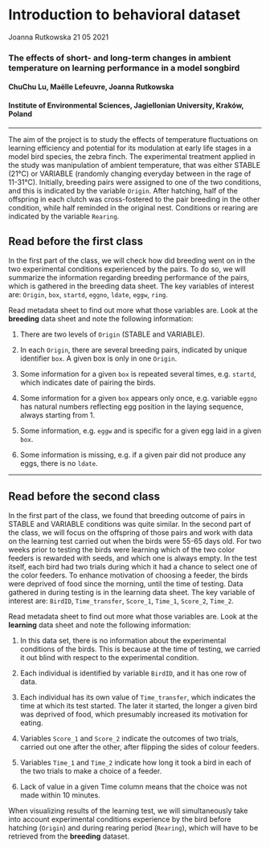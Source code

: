 Introduction to behavioral dataset
================
Joanna Rutkowska
21 05 2021

### The effects of short- and long-term changes in ambient temperature on learning performance in a model songbird

#### ChuChu Lu, Maëlle Lefeuvre, Joanna Rutkowska

#### Institute of Environmental Sciences, Jagiellonian University, Kraków, Poland

------------------------------------------------------------------------

The aim of the project is to study the effects of temperature
fluctuations on learning efficiency and potential for its modulation at
early life stages in a model bird species, the zebra finch. The
experimental treatment applied in the study was manipulation of ambient
temperature, that was either STABLE (21°C) or VARIABLE (randomly
changing everyday between in the rage of 11-31°C). Initially, breeding
pairs were assigned to one of the two conditions, and this is indicated
by the variable `Origin`. After hatching, half of the offspring in each
clutch was cross-fostered to the pair breeding in the other condition,
while half reminded in the original nest. Conditions or rearing are
indicated by the variable `Rearing`.

## Read before the first class

In the first part of the class, we will check how did breeding went on
in the two experimental conditions experienced by the pairs. To do so,
we will summarize the information regarding breeding performance of the
pairs, which is gathered in the breeding data sheet. The key variables
of interest are: `Origin`, `box`, `startd`, `eggno`, `ldate`, `eggw`,
`ring`.

Read metadata sheet to find out more what those variables are. Look at
the **breeding** data sheet and note the following information:

1.  There are two levels of `Origin` (STABLE and VARIABLE).

2.  In each `Origin`, there are several breeding pairs, indicated by
    unique identifier `box`. A given box is only in one `Origin`.

3.  Some information for a given `box` is repeated several times,
    e.g. `startd`, which indicates date of pairing the birds.

4.  Some information for a given `box` appears only once, e.g. variable
    `eggno` has natural numbers reflecting egg position in the laying
    sequence, always starting from 1.

5.  Some information, e.g. `eggw` and is specific for a given egg laid
    in a given `box`.

6.  Some information is missing, e.g. if a given pair did not produce
    any eggs, there is no `ldate`.

------------------------------------------------------------------------

## Read before the second class

In the first part of the class, we found that breeding outcome of pairs
in STABLE and VARIABLE conditions was quite similar. In the second part
of the class, we will focus on the offspring of those pairs and work
with data on the learning test carried out when the birds were 55-65
days old. For two weeks prior to testing the birds were learning which
of the two color feeders is rewarded with seeds, and which one is always
empty. In the test itself, each bird had two trials during which it had
a chance to select one of the color feeders. To enhance motivation of
choosing a feeder, the birds were deprived of food since the morning,
until the time of testing. Data gathered in during testing is in the
learning data sheet. The key variable of interest are: `BirdID`,
`Time_transfer`, `Score_1`, `Time_1`, `Score_2`, `Time_2`.

Read metadata sheet to find out more what those variables are. Look at
the **learning** data sheet and note the following information:

1.  In this data set, there is no information about the experimental
    conditions of the birds. This is because at the time of testing, we
    carried it out blind with respect to the experimental condition.

2.  Each individual is identified by variable `BirdID`, and it has one
    row of data.

3.  Each individual has its own value of `Time_transfer`, which
    indicates the time at which its test started. The later it started,
    the longer a given bird was deprived of food, which presumably
    increased its motivation for eating.

4.  Variables `Score_1` and `Score_2` indicate the outcomes of two
    trials, carried out one after the other, after flipping the sides of
    colour feeders.

5.  Variables `Time_1` and `Time_2` indicate how long it took a bird in
    each of the two trials to make a choice of a feeder.

6.  Lack of value in a given Time column means that the choice was not
    made within 10 minutes.

When visualizing results of the learning test, we will simultaneously
take into account experimental conditions experience by the bird before
hatching (`Origin`) and during rearing period (`Rearing`), which will
have to be retrieved from the **breeding** dataset.
